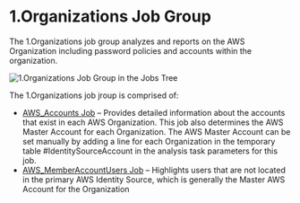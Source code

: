# 1.Organizations Job Group

The 1.Organizations job group analyzes and reports on the AWS Organization including password
policies and accounts within the organization.

![1.Organizations Job Group in the Jobs Tree](/img/product_docs/accessanalyzer/admin/hostmanagement/jobstree.webp)

The 1.Organizations job jroup is comprised of:

- [AWS_Accounts Job](/docs/accessanalyzer/12.0/solutions/aws/organizations/aws-accounts.md) – Provides detailed information about the accounts that exist
  in each AWS Organization. This job also determines the AWS Master Account for each Organization.
  The AWS Master Account can be set manually by adding a line for each Organization in the temporary
  table #IdentitySourceAccount in the analysis task parameters for this job.
- [AWS_MemberAccountUsers Job](/docs/accessanalyzer/12.0/solutions/aws/organizations/aws-memberaccountusers.md) – Highlights users that are not located in
  the primary AWS Identity Source, which is generally the Master AWS Account for the Organization
